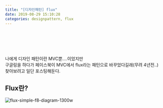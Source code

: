 ```yaml
---
title: "[디자인패턴] flux"
date: 2019-08-29 15:10:28
categories: designpattern, flux
---
```

  
<br><br><br><br>

나에게 디자인 패턴이란 MVC뿐....이었지만  
구글링을 하다가 페이스북이 MVC에서 flux라는 패턴으로 바꾸었다길래(무려 4년전..)  
찾아보려고 일단 포스팅해둔다.


## Flux란?  
![flux-simple-f8-diagram-1300w](https://user-images.githubusercontent.com/41671001/64095449-c4fb3a80-cd99-11e9-9a59-3f88aadfb705.png)
